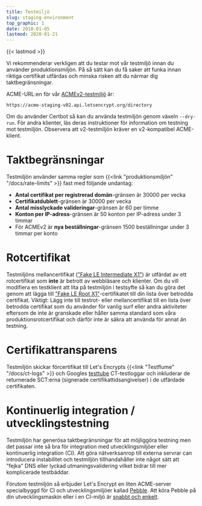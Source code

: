 ```yaml
---
title: Testmiljö
slug: staging-environment
top_graphic: 1
date: 2018-01-05
lastmod: 2020-01-21
---
```


{{< lastmod >}}

Vi rekommenderar verkligen att du testar mot vår testmiljö innan du använder
produktionsmiljön. På så sätt kan du få saker att funka innan riktiga
certifikat utfärdas och minska risken att du närmar dig taktbegränsningar.

ACME-URL:en för vår
[ACMEv2-testmiljö](https://community.letsencrypt.org/t/staging-endpoint-for-acme-v2/49605)
är:

`https://acme-staging-v02.api.letsencrypt.org/directory`

Om du använder Certbot så kan du använda testmiljön genom växeln `--dry-run`.
För andra klienter, läs deras instruktioner för information om testning mot
testmiljön. Observera att v2-testmiljön kräver en v2-kompatibel ACME-klient.

# Taktbegränsningar

Testmiljön använder samma regler som {{<link "produktionsmiljön"
"/docs/rate-limits" >}} fast med följande undantag:

* **Antal certifikat per registrerad domän**-gränsen är 30000 per vecka
* **Certifikatdublett**-gränsen är 30000 per vecka
* **Antal misslyckade valideringar**-gränsen är 60 per timme
* **Konton per IP-adress**-gränsen är 50 konton per IP-adress under 3 timmar
* För ACMEv2 är **nya beställningar**-gränsen 1500 beställningar under 3 timmar
  per konto

# Rotcertifikat

Testmiljöns mellancertifikat (["Fake LE Intermediate
X1"](/certs/fakeleintermediatex1.pem)) är utfärdat av ett rotcertifikat som
**inte** är betrott av webbläsare och klienter. Om du vill modifiera en
testklient att lita på testmiljön i testsyfte så kan du göra det genom att
lägga till ["Fake LE Root X1"](/certs/fakelerootx1.pem)-certifikatet till din
lista över betrodda certifikat.  Viktigt: Lägg inte till testrot- eller
mellancertifikat till en lista över betrodda certifikat som du använder för
vanlig surf eller andra aktiviteter eftersom de inte är granskade eller håller
samma standard som våra produktionsrotcertifikat och därför inte är säkra att
använda för annat än testning.

# Certifikattransparens

Testmiljön skickar förcertifikat till Let's Encrypts {{<link "Testflume"
"/docs/ct-logs" >}} och Googles
[testtube](http://www.certificate-transparency.org/known-logs#TOC-Test-Logs)
CT-testloggar och inkluderar de returnerade SCT:erna (signerade
certifikattidsangivelser) i de utfärdade certifikaten.

# Kontinuerlig integration / utvecklingstestning

Testmiljön har generösa taktbegränsningar för att möjliggöra testning men det
passar inte så bra för integration med utvecklingsmiljöer eller kontinuerlig
integration (CI). Att göra nätverksanrop till externa servrar can introducera
instabilitet och testmiljön tillhandahåller inte något sätt att "fejka" DNS
eller lyckad utmaningsvalidering vilket bidrar till mer komplicerade testbäddar.

Förutom testmiljön så erbjuder Let's Encrypt en liten ACME-server specialbyggd
för CI och utvecklingsmiljöer kallad
[Pebble](https://github.com/letsencrypt/pebble). Att köra Pebble på din
utvecklingsmaskin eller i en CI-miljö är [snabbt och
enkelt](https://github.com/letsencrypt/pebble#docker).
